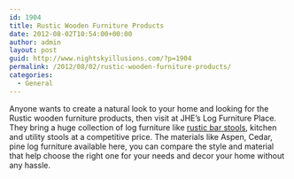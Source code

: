 ```yaml
---
id: 1904
title: Rustic Wooden Furniture Products
date: 2012-08-02T10:54:00+00:00
author: admin
layout: post
guid: http://www.nightskyillusions.com/?p=1904
permalink: /2012/08/02/rustic-wooden-furniture-products/
categories:
  - General
---
```

Anyone wants to create a natural look to your home and looking for the Rustic wooden furniture products, then visit at JHE&#8217;s Log Furniture Place. They bring a huge collection of log furniture like [rustic bar stools](http://www.logfurnitureplace.com/indoor-log-furniture/kitchen-furniture-accessories/log-stools.html), kitchen and utility stools at a competitive price. The materials like Aspen, Cedar, pine log furniture available here, you can compare the style and material that help choose the right one for your needs and decor your home without any hassle.